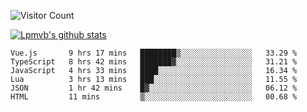 ![Visitor Count](https://profile-counter.glitch.me/Lpmvb/count.svg)

[![Lpmvb's github stats](https://github-readme-stats.vercel.app/api?username=lpmvb&show_icons=true&title_color=fff&icon_color=79ff97&text_color=9f9f9f&bg_color=151515)](https://github.com/anuraghazra/github-readme-stats)

<!--
Here are some ideas to get you started:

- 🔭 I’m currently working on ...
- 🌱 I’m currently learning ...
- 👯 I’m looking to collaborate on ...
- 🤔 I’m looking for help with ...
- 💬 Ask me about ...
- 📫 How to reach me: ...
- 😄 Pronouns: ...
- ⚡ Fun fact: ...
-->

<!--START_SECTION:waka-->

```text
Vue.js       9 hrs 17 mins   ████████▒░░░░░░░░░░░░░░░░   33.29 %
TypeScript   8 hrs 42 mins   ███████▓░░░░░░░░░░░░░░░░░   31.21 %
JavaScript   4 hrs 33 mins   ████░░░░░░░░░░░░░░░░░░░░░   16.34 %
Lua          3 hrs 13 mins   ███░░░░░░░░░░░░░░░░░░░░░░   11.55 %
JSON         1 hr 42 mins    █▓░░░░░░░░░░░░░░░░░░░░░░░   06.12 %
HTML         11 mins         ▒░░░░░░░░░░░░░░░░░░░░░░░░   00.68 %
```

<!--END_SECTION:waka-->
